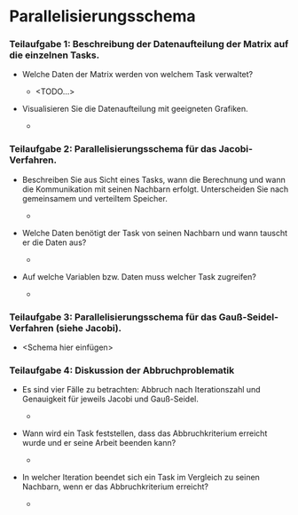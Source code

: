 # Parallelisierungsschema
### Teilaufgabe 1: Beschreibung der Datenaufteilung der Matrix auf die einzelnen Tasks.
- Welche Daten der Matrix werden von welchem Task verwaltet?
    + <TODO...>

- Visualisieren Sie die Datenaufteilung mit geeigneten Grafiken.
    + <TODO>

### Teilaufgabe 2: Parallelisierungsschema für das Jacobi-Verfahren.
- Beschreiben Sie aus Sicht eines Tasks, wann die Berechnung und wann die Kommunikation mit seinen Nachbarn erfolgt. Unterscheiden Sie nach gemeinsamem und verteiltem Speicher.
    + <TODO>

- Welche Daten benötigt der Task von seinen Nachbarn und wann tauscht er die Daten aus?
    + <TODO>

- Auf welche Variablen bzw. Daten muss welcher Task zugreifen?
    + <TODO>

### Teilaufgabe 3: Parallelisierungsschema für das Gauß-Seidel-Verfahren (siehe Jacobi).
- <Schema hier einfügen>

### Teilaufgabe 4: Diskussion der Abbruchproblematik
- Es sind vier Fälle zu betrachten: Abbruch nach Iterationszahl und Genauigkeit für jeweils Jacobi und Gauß-Seidel.
    + <TODO>

- Wann wird ein Task feststellen, dass das Abbruchkriterium erreicht wurde und er seine Arbeit beenden kann?
    + <TODO>

- In welcher Iteration beendet sich ein Task im Vergleich zu seinen Nachbarn, wenn er das Abbruchkriterium erreicht?
    + <TODO>
